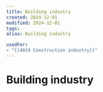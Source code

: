 ```yaml
---
title: Building industry
created: 2024-12-01
modified: 2024-12-01
tags: 
alias: Building industry

usedFor:
- "[[4019 Construction industry]]"
---
```

# Building industry
